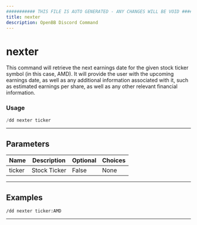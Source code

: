 ```yaml
---
########### THIS FILE IS AUTO GENERATED - ANY CHANGES WILL BE VOID ###########
title: nexter
description: OpenBB Discord Command
---
```


# nexter

This command will retrieve the next earnings date for the given stock ticker symbol (in this case, AMD). It will provide the user with the upcoming earnings date, as well as any additional information associated with it, such as estimated earnings per share, as well as any other relevant financial information.

### Usage

```python wordwrap
/dd nexter ticker
```

---

## Parameters

| Name | Description | Optional | Choices |
| ---- | ----------- | -------- | ------- |
| ticker | Stock Ticker | False | None |


---

## Examples

```
/dd nexter ticker:AMD
```
---
